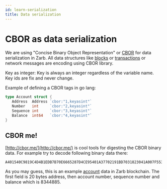 ```yaml
---
id: learn-serialization
title: Data serialization
---
```


# CBOR as data serialization

We are using "Concise Binary Object Representation" or [CBOR](https://tools.ietf.org/html/rfc7049)
for data serialization in Zarb. All data structures like [blocks](./learn-block) or
[transactions](./transaction-format.md) or network messages are encoding using CBOR library.

Key as integer: Key is always an integer regardless of the variable name. Key ids are fix and never
change.

Example of defining a CBOR tags in go lang:

```go
type Account struct {
   Address  Address `cbor:"1,keyasint"`
   Number   int     `cbor:"2,keyasint"`
   Sequence int     `cbor:"3,keyasint"`
   Balance  int64   `cbor:"4,keyasint"`
}
```

## CBOR me!

[http://cbor.me/](http://cbor.me/) is cool tools for digesting the CBOR binary data. For example try
to decode following binary data there:

```
A401540C9819C4D4B1EDB7B70E6665287D4CE95401A37702191BD7031823041A007F5535
```

As you may guess, this is an example [account](./learn-account.md) data in Zarb blockchain. The
first field is 20 bytes address, then account number, sequence number and balance which is 8344885.
